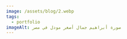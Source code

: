 ```yaml
---
image: /assets/blog/2.webp
tags:
  - portfolio
imageAlt: صورة أبراهيم جمال أصغر مودل في مصر
---
```

